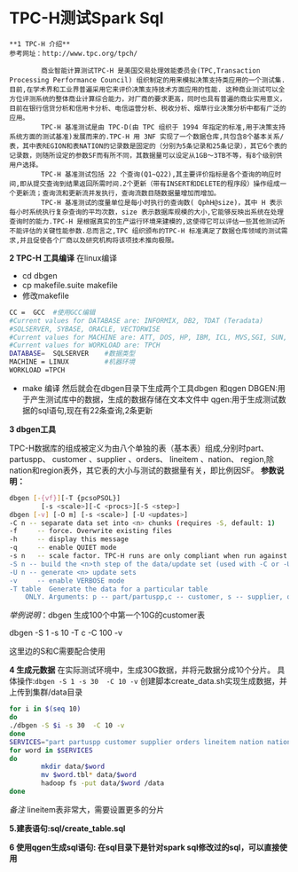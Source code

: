 # TPC-H测试Spark Sql 
	
	**1 TPC-H 介绍**
	参考网址：http://www.tpc.org/tpch/
	
	        商业智能计算测试TPC-H 是美国交易处理效能委员会(TPC,Transaction Processing Performance Council) 组织制定的用来模拟决策支持类应用的一个测试集.目前,在学术界和工业界普遍采用它来评价决策支持技术方面应用的性能. 这种商业测试可以全方位评测系统的整体商业计算综合能力，对厂商的要求更高，同时也具有普遍的商业实用意义，目前在银行信贷分析和信用卡分析、电信运营分析、税收分析、烟草行业决策分析中都有广泛的应用。
	        TPC-H 基准测试是由 TPC-D(由 TPC 组织于 1994 年指定的标准,用于决策支持系统方面的测试基准)发展而来的.TPC-H 用 3NF 实现了一个数据仓库,共包含8个基本关系/表，其中表REGION和表NATION的记录数是固定的（分别为5条记录和25条记录），其它6个表的记录数，则随所设定的参数SF而有所不同，其数据量可以设定从1GB～3TB不等，有8个级别供用户选择。
	        TPC-H 基准测试包括 22 个查询(Q1~Q22),其主要评价指标是各个查询的响应时间,即从提交查询到结果返回所需时间.2个更新（带有INSERT和DELETE的程序段）操作组成一个更新流；查询流和更新流并发执行，查询流数目随数据量增加而增加。
	        TPC-H 基准测试的度量单位是每小时执行的查询数( QphH@size)，其中 H 表示每小时系统执行复杂查询的平均次数，size 表示数据库规模的大小,它能够反映出系统在处理查询时的能力.TPC-H 是根据真实的生产运行环境来建模的,这使得它可以评估一些其他测试所不能评估的关键性能参数.总而言之,TPC 组织颁布的TPC-H 标准满足了数据仓库领域的测试需求,并且促使各个厂商以及研究机构将该项技术推向极限。
	
**2   TPC-H 工具编译**
    在linux编译
    
 - cd dbgen
 - cp makefile.suite makefile
 - 修改makefile

```bash
CC =  GCC  #使用GCC编辑  
#Current values for DATABASE are: INFORMIX, DB2, TDAT (Teradata)  
#SQLSERVER, SYBASE, ORACLE, VECTORWISE  
#Current values for MACHINE are: ATT, DOS, HP, IBM, ICL, MVS,SGI, SUN, U2200, VMS, LINUX, WIN32  
#Current values for WORKLOAD are: TPCH  
DATABASE=  SQLSERVER    #数据类型  
MACHINE = LINUX         #机器环境  
WORKLOAD =TPCH  
```

 - make 编译
 然后就会在dbgen目录下生成两个工具dbgen 和qgen
DBGEN:用于产生测试库中的数据，生成的数据存储在文本文件中
qgen:用于生成测试数据的sql语句,现在有22条查询,2条更新

**3 dbgen工具**
            
TPC-H数据库的组成被定义为由八个单独的表（基本表）组成,分别时part、 partuspp、 customer 、supplier 、orders、 lineitem 、nation、 region,除nation和region表外，其它表的大小与测试的数据量有关，即比例因SF。
   **参数说明：**
```bash
dbgen [-{vf}][-T {pcsoPSOL}]
        [-s <scale>][-C <procs>][-S <step>]
dbgen [-v] [-O m] [-s <scale>] [-U <updates>]
-C n -- separate data set into <n> chunks (requires -S, default: 1)
-f     -- force. Overwrite existing files
-h     -- display this message
-q     -- enable QUIET mode
-s n   -- scale factor. TPC-H runs are only compliant when run against SF's of 1, 10, 100, 300, 1000, 3000, 10000, 30000, 100000
-S n -- build the <n>th step of the data/update set (used with -C or -U)
-U n -- generate <n> update sets
-v     -- enable VERBOSE mode
-T table  Generate the data for a particular table 
    ONLY. Arguments: p -- part/partuspp,c -- customer, s -- supplier, o -- orders/lineitem, n -- nation, r -- region,l -- code (same as n and r), O -- orders, L -- lineitem, P -- part, S -- partsupp
```
    
*举例说明*：dbgen 生成100个中第一个10G的customer表

dbgen -S 1 -s 10 -T c -C 100 -v 

这里边的S和C需要配合使用

  
**4 生成元数据**
        在实际测试环境中，生成30G数据，并将元数据分成10个分片。
        具体操作:`dbgen -S 1 -s 30  -C 10 -v` 
        创建脚本create_data.sh实现生成数据，并上传到集群/data目录

```bash
for i in $(seq 10)
do
./dbgen -S $i -s 30  -C 10 -v  
done
SERVICES="part partuspp customer supplier orders lineitem nation nation"
for word in $SERVICES 
do
        mkdir data/$word
        mv $word.tbl* data/$word
        hadoop fs -put data/$word /data
done
```
*备注* lineitem表非常大，需要设置更多的分片

**5.建表语句:sql/create_table.sql**

**6 使用qgen生成sql语句: 在sql目录下是针对spark sql修改过的sql，可以直接使用**

